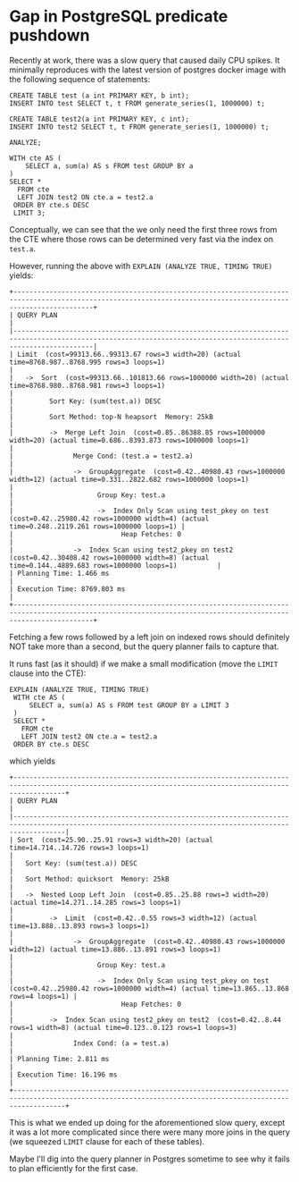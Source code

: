 # Gap in PostgreSQL predicate pushdown

Recently at work, there was a slow query that caused daily CPU spikes.
It minimally reproduces with the latest version of postgres docker image
with the following sequence of statements:

```
CREATE TABLE test (a int PRIMARY KEY, b int);
INSERT INTO test SELECT t, t FROM generate_series(1, 1000000) t;

CREATE TABLE test2(a int PRIMARY KEY, c int);
INSERT INTO test2 SELECT t, t FROM generate_series(1, 1000000) t;

ANALYZE;

WITH cte AS (
	SELECT a, sum(a) AS s FROM test GROUP BY a
)
SELECT *
  FROM cte
  LEFT JOIN test2 ON cte.a = test2.a
 ORDER BY cte.s DESC
 LIMIT 3;
```
Conceptually, we can see that the we only need the first three rows from the
CTE where those rows can be determined very fast via the index on `test.a`.

However, running the above with `EXPLAIN (ANALYZE TRUE, TIMING TRUE)` yields:
```
+----------------------------------------------------------------------------------------------------------------------------------------------------------------+
| QUERY PLAN                                                                                                                                                     |
|----------------------------------------------------------------------------------------------------------------------------------------------------------------|
| Limit  (cost=99313.66..99313.67 rows=3 width=20) (actual time=8768.987..8768.995 rows=3 loops=1)                                                               |
|   ->  Sort  (cost=99313.66..101813.66 rows=1000000 width=20) (actual time=8768.980..8768.981 rows=3 loops=1)                                                   |
|         Sort Key: (sum(test.a)) DESC                                                                                                                           |
|         Sort Method: top-N heapsort  Memory: 25kB                                                                                                              |
|         ->  Merge Left Join  (cost=0.85..86388.85 rows=1000000 width=20) (actual time=0.686..8393.873 rows=1000000 loops=1)                                    |
|               Merge Cond: (test.a = test2.a)                                                                                                                   |
|               ->  GroupAggregate  (cost=0.42..40980.43 rows=1000000 width=12) (actual time=0.331..2822.682 rows=1000000 loops=1)                               |
|                     Group Key: test.a                                                                                                                          |
|                     ->  Index Only Scan using test_pkey on test  (cost=0.42..25980.42 rows=1000000 width=4) (actual time=0.248..2119.261 rows=1000000 loops=1) |
|                           Heap Fetches: 0                                                                                                                      |
|               ->  Index Scan using test2_pkey on test2  (cost=0.42..30408.42 rows=1000000 width=8) (actual time=0.144..4889.683 rows=1000000 loops=1)          |
| Planning Time: 1.466 ms                                                                                                                                        |
| Execution Time: 8769.803 ms                                                                                                                                    |
+----------------------------------------------------------------------------------------------------------------------------------------------------------------+
```
Fetching a few rows followed by a left join on indexed rows should definitely NOT take more than a second,
but the query planner fails to capture that.

It runs fast (as it should) if we make a small modification (move the `LIMIT` clause into the CTE):
```
EXPLAIN (ANALYZE TRUE, TIMING TRUE)
 WITH cte AS (
     SELECT a, sum(a) AS s FROM test GROUP BY a LIMIT 3
 )
 SELECT *
   FROM cte
   LEFT JOIN test2 ON cte.a = test2.a
 ORDER BY cte.s DESC
```
which yields
```
+---------------------------------------------------------------------------------------------------------------------------------------------------------+
| QUERY PLAN                                                                                                                                              |
|---------------------------------------------------------------------------------------------------------------------------------------------------------|
| Sort  (cost=25.90..25.91 rows=3 width=20) (actual time=14.714..14.726 rows=3 loops=1)                                                                   |
|   Sort Key: (sum(test.a)) DESC                                                                                                                          |
|   Sort Method: quicksort  Memory: 25kB                                                                                                                  |
|   ->  Nested Loop Left Join  (cost=0.85..25.88 rows=3 width=20) (actual time=14.271..14.285 rows=3 loops=1)                                             |
|         ->  Limit  (cost=0.42..0.55 rows=3 width=12) (actual time=13.888..13.893 rows=3 loops=1)                                                        |
|               ->  GroupAggregate  (cost=0.42..40980.43 rows=1000000 width=12) (actual time=13.886..13.891 rows=3 loops=1)                               |
|                     Group Key: test.a                                                                                                                   |
|                     ->  Index Only Scan using test_pkey on test  (cost=0.42..25980.42 rows=1000000 width=4) (actual time=13.865..13.868 rows=4 loops=1) |
|                           Heap Fetches: 0                                                                                                               |
|         ->  Index Scan using test2_pkey on test2  (cost=0.42..8.44 rows=1 width=8) (actual time=0.123..0.123 rows=1 loops=3)                            |
|               Index Cond: (a = test.a)                                                                                                                  |
| Planning Time: 2.811 ms                                                                                                                                 |
| Execution Time: 16.196 ms                                                                                                                               |
+---------------------------------------------------------------------------------------------------------------------------------------------------------+
```
This is what we ended up doing for the aforementioned slow query, except it was a lot more complicated
since there were many more joins in the query (we squeezed `LIMIT` clause for each of these tables).

Maybe I'll dig into the query planner in Postgres sometime to see why it fails to plan efficiently for the first case.
